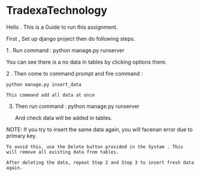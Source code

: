# TradexaTechnology
Hello . This is a Guide to run this assignment.

First , Set up django project then do following steps.

1 . Run command : python manage.py runserver

You can see there is a no data in tables by clicking options there.

2 . Then come to command prompt and fire command :

	python manage.py insert_data

   	This command add all data at once

3. Then run command : python manage.py runserver
	
	And check data will be added in tables.


NOTE: If you try to insert the same data again, you will facenan error due to primary key.

	To avoid this, use the Delete button provided in the Systam . This will remove all existing data from tables. 

	After deleting the data, repeat Step 2 and Step 3 to insert fresh data again.
